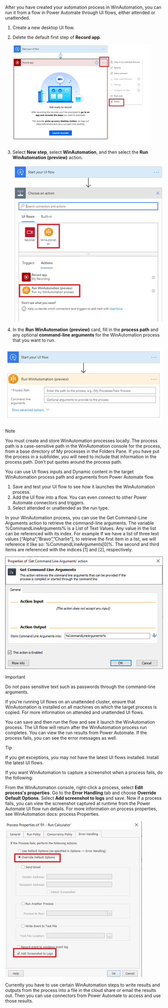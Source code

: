 After you have created your automation process in WinAutomation, you can run it from a flow in Power Automate through UI flows, either attended or unattended.

1. Create a new desktop UI flow. 
1. Delete the default first step of **Record app**.

   ![Record app first step deletion](..\media\Record-app-first-step-deletion.png)

1. Select **New step**, select **WinAutomation**, and then select the **Run WinAutomation (preview)** action.

   ![choose an action select WinAutomation](..\media\choose-an-action-select-WinAutomation.png)

2.	In the **Run WinAutomation (preview)** card, fill in the **process path** and any optional **command-line arguments** for the WinAutomation process that you want to run.

   ![configure WinAutomation action](..\media\configure-WinAutomation-action.png)

> [!NOTE]  
> You must create and store WinAutomation processes locally. The process path is a case-sensitive path in the WinAutomation console for the process, from a base directory of My processes in the Folders Pane. If you have put the process in a subfolder, you will need to include that information in the process path. Don’t put quotes around the process path.

You can use UI flows inputs and Dynamic content in the target WinAutomation process path and arguments from Power Automate flow.
1. Save and test your UI flow to see how it launches the WinAutomation process.
2. Add the UI flow into a flow. You can even connect to other Power Automate connectors and triggers.
3. Select attended or unattended as the run type.
 
In your WinAutomation process, you can use the Get Command-Line Arguments action to retrieve the command-line arguments. The variable %CommandLineArguments% is a List of Text Values. Any value in the list can be referenced with its index. For example If we have a list of three text values [“Alpha”,”Bravo”,”Charlie”], to retrieve the first item in a list, we will reference it like so: %CommandLineArguments[0]%. The second and third items are referenced with the indices [1] and [2], respectively.

   ![Get Command Line Arguments action properties](..\media\Get-Command-Line-Arguments-action-properties.png)

> [!IMPORTANT]  
> Do not pass sensitive text such as passwords through the command-line arguments.

If you’re running UI flows on an unattended cluster, ensure that WinAutomation is installed on all machines on which the target process is copied. For more information on attended and unattended UI flows.

You can save and then run the flow and see it launch the WinAutomation process. The UI flow will return after the WinAutomation process run completes. You can view the run results from Power Automate. If the process fails, you can see the error messages as well.

> [!TIP]  
> If you get exceptions, you may not have the latest UI flows installed. Install the latest UI flows.

If you want WinAutomation to capture a screenshot when a process fails, do the following:

From the WinAutomation console, right-click a process, select **Edit process's properties**. Go to the **Error Handling** tab and choose **Override Default Options**. Select **Add screenshot to logs** and save. Now if a process fails, you can view the screenshot captured at runtime from the Power Automate UI flow run details. For more information on process properties, see WinAutomation docs: process Properties.

   ![WinAutomation process properties error handling tab](..\media\WinAutomation-process-properties-error-handling-tab.png)

Currently you have to use certain WinAutomation steps to write results and outputs from the process into a file in the cloud share or email the results out. Then you can use connectors from Power Automate to access and use those results.
